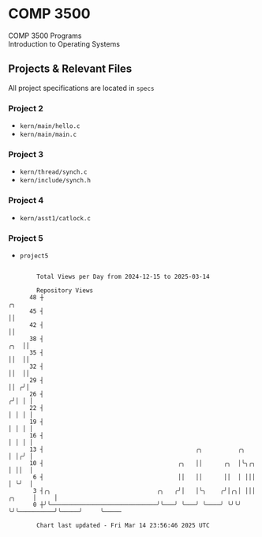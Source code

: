 # COMP 3500
COMP 3500 Programs  
Introduction to Operating Systems  
## Projects & Relevant Files
All project specifications are located in `specs`
### Project 2
- `kern/main/hello.c`
- `kern/main/main.c`
### Project 3
- `kern/thread/synch.c`
- `kern/include/synch.h`
### Project 4
- `kern/asst1/catlock.c`
### Project 5
- `project5`

```

        Total Views per Day from 2024-12-15 to 2025-03-14

        Repository Views
      48 ┼                                                                                  ╭╮
      45 ┤                                                                                  ││
      42 ┤                                                                                  ││
      38 ┤                                                                              ╭╮  ││
      35 ┤                                                                              ││  ││
      32 ┤                                                                              ││  ││
      29 ┤                                                                              ││ ╭╯│
      26 ┤                                                                             ╭╯│ │ │
      22 ┤                                                                             │ │ │ │
      19 ┤                                                                             │ │ │ │
      16 ┤                                                                             │ │ │ │
      13 ┤                                           ╭╮          ╭╮                    │ │╭╯ │
      10 ┤                                      ╭╮   ││      ╭╮  │╰╮╭╮                 │ ││  │
       6 ┤                                      ││   ││      ││  │ │││                 │ ╰╯  │
       3 ┤╭╮                              ╭╮   ╭╯│   │╰╮    ╭╯│╭╮│ │││          ╭╮     │     │
       0 ┼╯╰──────────────────────────────╯╰───╯ ╰───╯ ╰────╯ ╰╯╰╯ ╰╯╰──────────╯╰─────╯     ╰─────

        Chart last updated - Fri Mar 14 23:56:46 2025 UTC
        
```
